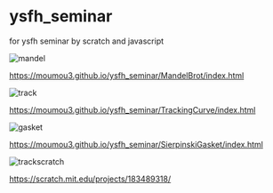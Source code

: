 # ysfh_seminar

for ysfh seminar by scratch and javascript

<img src="https://github.com/moumou3/ysfh_seminar/wiki/images/mandel_img.png" alt="mandel" title="mandelbrot">

https://moumou3.github.io/ysfh_seminar/MandelBrot/index.html

<img src="https://github.com/moumou3/ysfh_seminar/wiki/images/track_img.png" alt="track" title="trackingcurve">

https://moumou3.github.io/ysfh_seminar/TrackingCurve/index.html

<img src="https://github.com/moumou3/ysfh_seminar/wiki/images/gasket.png" alt="gasket" title="gasket">

https://moumou3.github.io/ysfh_seminar/SierpinskiGasket/index.html

<img src="https://github.com/moumou3/ysfh_seminar/wiki/images/tracking_scratch.png" alt="trackscratch" title="trackscratch">

https://scratch.mit.edu/projects/183489318/

